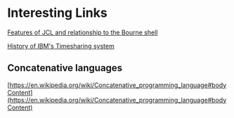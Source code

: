# Interesting Links

[Features of JCL and relationship to the Bourne shell](https://en.wikipedia.org/wiki/Job_Control_Language)


[History of IBM's Timesharing system](https://en.wikipedia.org/wiki/History_of_CP/CMS)


## Concatenative languages

[https://en.wikipedia.org/wiki/Concatenative_programming_language#bodyContent](https://en.wikipedia.org/wiki/Concatenative_programming_language#bodyContent)
